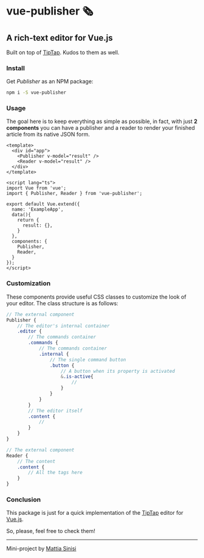 # vue-publisher 🗞️
## A rich-text editor for Vue.js

Built on top of [TipTap](https://tiptap.dev). Kudos to them as well.

### Install

Get *Publisher* as an NPM package:

```bash
npm i -S vue-publisher
```

### Usage

The goal here is to keep everything as simple as possible, in fact, with just **2 components** you can have a publisher and a reader to render your finished article from its native JSON form.

```vue
<template>
  <div id="app">
    <Publisher v-model="result" />
    <Reader v-model="result" />
  </div>
</template>

<script lang="ts">
import Vue from 'vue';
import { Publisher, Reader } from 'vue-publisher';

export default Vue.extend({
  name: 'ExampleApp',
  data(){
    return {
      result: {},
    }
  },
  components: {
    Publisher,
    Reader,
  }
});
</script>
```

### Customization

These components provide useful CSS classes to customize the look of your editor. The class structure is as follows:

```scss
// The external component
Publisher {
    // The editor's internal container
    .editor {
        // The commands container
        .commands {
            // The commands container
            .internal {
                // The single command button
                .button {
                    // A button when its property is activated
                    &.is-active{
                        //
                    }
                }
            }
        }
        // The editor itself
        .content {
            //
        }
    }
}

// The external component
Reader {
    // The content
    .content {
        // All the tags here
    }
}
```

### Conclusion

This package is just for a quick implementation of the [TipTap](https://tiptap.dev) editor for [Vue.js](https://vuejs.org).

So, please, feel free to check them!

---
Mini-project by [Mattia Sinisi](https://mattia.codes)
